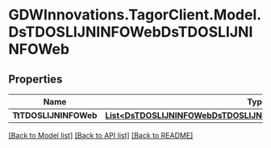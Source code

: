 # GDWInnovations.TagorClient.Model.DsTDOSLIJNINFOWebDsTDOSLIJNINFOWeb

## Properties

Name | Type | Description | Notes
------------ | ------------- | ------------- | -------------
**TtTDOSLIJNINFOWeb** | [**List&lt;DsTDOSLIJNINFOWebDsTDOSLIJNINFOWebTtTDOSLIJNINFOWebInner&gt;**](DsTDOSLIJNINFOWebDsTDOSLIJNINFOWebTtTDOSLIJNINFOWebInner.md) |  | [optional] 

[[Back to Model list]](../README.md#documentation-for-models) [[Back to API list]](../README.md#documentation-for-api-endpoints) [[Back to README]](../README.md)

